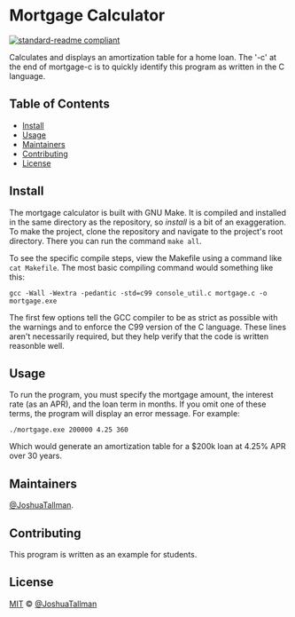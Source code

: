 # Mortgage Calculator
[![standard-readme compliant](https://img.shields.io/badge/readme%20style-standard-brightgreen.svg?style=flat-square)](https://github.com/RichardLitt/standard-readme)

Calculates and displays an amortization table for a home loan. The '-c' at the end of mortgage-c is to quickly identify this program as written in the C language.

## Table of Contents
- [Install](#install)
- [Usage](#usage)
- [Maintainers](#maintainers)
- [Contributing](#contributing)
- [License](#license)

## Install
The mortgage calculator is built with GNU Make. It is compiled and installed in the same directory as the repository, so *install* is a bit of an exaggeration. To make the project, clone the repository and navigate to the project's root directory. There you can run the command `make all`.

To see the specific compile steps, view the Makefile using a command like `cat Makefile`. The most basic compiling command would something like this:
```
gcc -Wall -Wextra -pedantic -std=c99 console_util.c mortgage.c -o mortgage.exe
```

The first few options tell the GCC compiler to be as strict as possible with the warnings and to enforce the C99 version of the C language. These lines aren't necessarily required, but they help verify that the code is written reasonble well.

## Usage
To run the program, you must specify the mortgage amount, the interest rate (as an APR), and the loan term in months. If you omit one of these terms, the program will display an error message. For example:
```
./mortgage.exe 200000 4.25 360
```
Which would generate an amortization table for a $200k loan at 4.25% APR over 30 years.

## Maintainers

[@JoshuaTallman](https://github.com/prof-tallman).

## Contributing
This program is written as an example for students.

## License
[MIT](LICENSE) © [@JoshuaTallman](https://github.com/prof-tallman)
